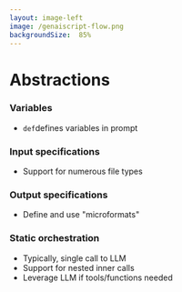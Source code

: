 ```yaml
---
layout: image-left
image: /genaiscript-flow.png
backgroundSize:  85%
---
```


# Abstractions

### Variables
- `def`defines variables in prompt

### Input specifications
- Support for numerous file types

### Output specifications
- Define and use "microformats"

### Static orchestration
- Typically, single call to LLM
- Support for nested inner calls
- Leverage LLM if tools/functions needed
